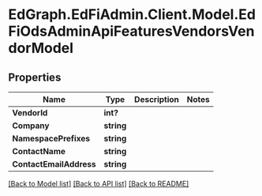 # EdGraph.EdFiAdmin.Client.Model.EdFiOdsAdminApiFeaturesVendorsVendorModel

## Properties

Name | Type | Description | Notes
------------ | ------------- | ------------- | -------------
**VendorId** | **int?** |  | 
**Company** | **string** |  | 
**NamespacePrefixes** | **string** |  | 
**ContactName** | **string** |  | 
**ContactEmailAddress** | **string** |  | 

[[Back to Model list]](../README.md#documentation-for-models) [[Back to API list]](../README.md#documentation-for-api-endpoints) [[Back to README]](../README.md)

